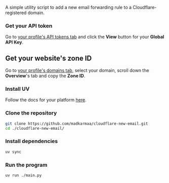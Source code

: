 A simple utility script to add a new email forwarding rule to a Cloudflare-registered domain.

### Get your API token

Go to [your profile's API tokens tab](https://dash.cloudflare.com/profile/api-tokens) and click the **View** button for your **Global API Key**.

## Get your website's zone ID

Go to [your profile's domains tab](https://dash.cloudflare.com), select your domain, scroll down the **Overview**'s tab and copy the **Zone ID**.

### Install UV

Follow the docs for your platform [here](https://docs.astral.sh/uv/getting-started/installation/).

### Clone the repository

```bash
git clone https://github.com/madkarmaa/cloudflare-new-email.git
cd ./cloudflare-new-email/
```

### Install dependencies

```bash
uv sync
```

### Run the program

```bash
uv run ./main.py
```
